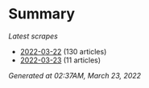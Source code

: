 # Summary
*Latest scrapes*
* [2022-03-22](https://github.com/nuuuwan/news_lk/blob/data/news_lk.2022-03-22.json) (130 articles)
* [2022-03-23](https://github.com/nuuuwan/news_lk/blob/data/news_lk.2022-03-23.json) (11 articles)

*Generated at 02:37AM, March 23, 2022*